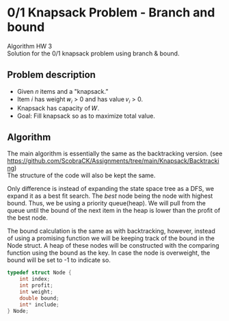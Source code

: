 # 0/1 Knapsack Problem - Branch and bound
Algorithm HW 3
<br>Solution for the 0/1 knapsack problem using branch & bound.

## Problem description
- Given 𝑛 items and a "knapsack.”
- Item 𝑖 has weight 𝑤<sub>𝑖</sub> > 0 and has value 𝑣<sub>𝑖</sub> > 0.
- Knapsack has capacity of 𝑊.
- Goal: Fill knapsack so as to maximize total value.


## Algorithm
The main algorithm is essentially the same as the backtracking version. (see https://github.com/ScobraCK/Assignments/tree/main/Knapsack/Backtracking)
<br>The structure of the code will also be kept the same.

Only difference is instead of expanding the state space tree as a DFS, we expand it as a best fit search. The *best* node being the node with highest bound. Thus, we be using a priority queue(heap). We will pull from the queue until the bound of the next item in the heap is lower than the profit of the best node.

The bound calculation is the same as with backtracking, however, instead of using a promising function we will be keeping track of the bound in the Node struct. A heap of these nodes will be constructed with the comparing function using the bound as the key.
In case the node is overweight, the bound will be set to -1 to indicate so.
```c
typedef struct Node {
    int index;
    int profit;
    int weight;
    double bound;
    int* include;
} Node;
```

